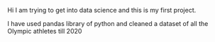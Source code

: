 Hi I am trying to get into data science and this is my first project.

I have used pandas library of python and cleaned a dataset of all the Olympic athletes till 2020
